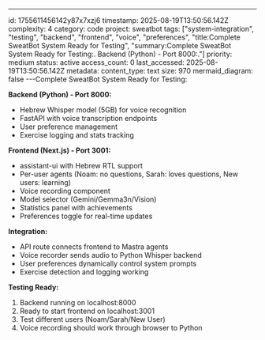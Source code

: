 ---
id: 1755611456142y87x7xzj6
timestamp: 2025-08-19T13:50:56.142Z
complexity: 4
category: code
project: sweatbot
tags: ["system-integration", "testing", "backend", "frontend", "voice", "preferences", "title:Complete SweatBot System Ready for Testing", "summary:Complete SweatBot System Ready for Testing:. Backend (Python) - Port 8000:."]
priority: medium
status: active
access_count: 0
last_accessed: 2025-08-19T13:50:56.142Z
metadata:
  content_type: text
  size: 970
  mermaid_diagram: false
---Complete SweatBot System Ready for Testing:

**Backend (Python) - Port 8000:**
- Hebrew Whisper model (5GB) for voice recognition
- FastAPI with voice transcription endpoints
- User preference management
- Exercise logging and stats tracking

**Frontend (Next.js) - Port 3001:**
- assistant-ui with Hebrew RTL support
- Per-user agents (Noam: no questions, Sarah: loves questions, New users: learning)
- Voice recording component
- Model selector (Gemini/Gemma3n/Vision)
- Statistics panel with achievements
- Preferences toggle for real-time updates

**Integration:**
- API route connects frontend to Mastra agents
- Voice recorder sends audio to Python Whisper backend
- User preferences dynamically control system prompts
- Exercise detection and logging working

**Testing Ready:**
1. Backend running on localhost:8000
2. Ready to start frontend on localhost:3001
3. Test different users (Noam/Sarah/New User)
4. Voice recording should work through browser to Python